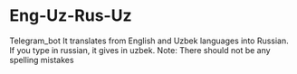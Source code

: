 # Eng-Uz-Rus-Uz
Telegram_bot
It translates from English and Uzbek languages into Russian. If you type in russian, it gives in uzbek. 
Note: There should not be any spelling mistakes
